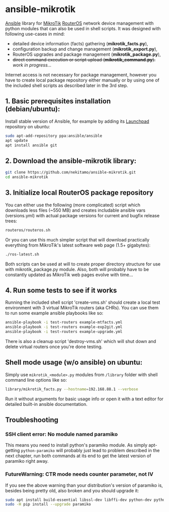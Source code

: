 # ansible-mikrotik
[Ansible](https://www.ansible.com/) library for [MikroTik](https://mikrotik.com/) [RouterOS](https://mikrotik.com/software) network device management with python modules that can also be used in shell scripts. It was designed with following use-cases in mind:
* detailed device information (facts) gathering (**mikrotik_facts.py**),
* configuration backup and change management (**mikrotik_export.py**),
* RouterOS upgrades and package management (**mikrotik_package.py**),
* ~~direct command execution or script upload (**mikrotik_command.py**).~~ _work in progress..._

Internet access is not necessary for package management, however you have to create local package repository either manually or by using one of the included shell scripts as described later in the 3rd step.
## 1. Basic prerequisites installation (debian/ubuntu):
Install stable version of Ansible, for example by adding its [Launchpad](https://launchpad.net/~ansible/+archive/ubuntu/ansible) repository on ubuntu:
```sh
sudo apt-add-repository ppa:ansible/ansible
apt update
apt install ansible git
```
## 2. Download the ansible-mikrotik library:
```sh
git clone https://github.com/nekitamo/ansible-mikrotik.git
cd ansible-mikrotik
```
## 3. Initialize local RouterOS package repository
You can either use the following (more complicated) script which downloads less files (~550 MB) and creates includable ansible vars (versions.yml) with actual package versions for current and bugfix release trees:
```sh
routeros/routeros.sh
```
Or you can use this much simpler script that will download practically everything from MikroTik's latest software web page (1.5+ gigabytes):
```sh
./ros-latest.sh
```
Both scripts can be used at will to create proper directory structure for use with mikrotik_package.py module. Also, both will probably have to be constantly updated as MikroTik web pages evolve with time...
## 4. Run some tests to see if it works
Running the included shell script 'create-vms.sh' should create a local test environment with 3 virtual MikroTik routers (aka CHRs). You can use them to run some example ansible playbooks like so:
```sh
ansible-playbook -i test-routers example-mtfacts.yml
ansible-playbook -i test-routers example-exp2git.yml
ansible-playbook -i test-routers example-upgrade.yml
```
There is also a cleanup script 'destroy-vms.sh' which will shut down and delete virtual routers once you're done testing.
## Shell mode usage (w/o ansible) on ubuntu:
Simply use `mikrotik_<module>.py` modules from `/library` folder with shell command line options like so:
```sh
library/mikrotik_facts.py --hostname=192.168.88.1 --verbose
```
Run it without arguments for basic usage info or open it with a text editor for detailed built-in ansible documentation.
## Troubleshooting
### SSH client error: No module named paramiko
This means you need to install python's paramiko module. As simply apt-getting `python-paramiko` will probably just lead to problem described in the next chapter, run both commands at its end to get the latest version of paramiko right away.
### FutureWarning: CTR mode needs counter parameter, not IV
If you see the above warning than your distribution's version of paramiko is, besides being pretty old, also broken and you should upgrade it:
```sh
sudo apt install build-essential libssl-dev libffi-dev python-dev python-pip
sudo -H pip install --upgrade paramiko
```